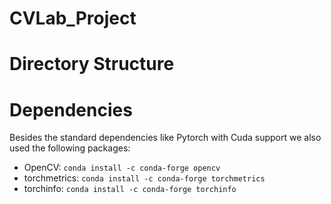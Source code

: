 # CVLab_Project

# Directory Structure

# Dependencies

Besides the standard dependencies like Pytorch with Cuda support we also used the following packages:

- OpenCV: `conda install -c conda-forge opencv`
- torchmetrics: `conda install -c conda-forge torchmetrics`
- torchinfo: `conda install -c conda-forge torchinfo`